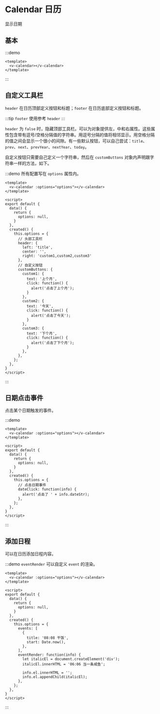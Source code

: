 # Calendar 日历

显示日期

## 基本

:::demo
```vue
<template>
  <v-calendar></v-calendar>
</template>
```
:::

## 自定义工具栏

`header` 在日历顶部定义按钮和标题；`footer` 在日历底部定义按钮和标题。

:::tip
`footer` 使用参考 `header`
:::

`header` 为 `false` 时，隐藏顶部工具栏。可以为对象提供左，中和右属性。这些属性包含带有逗号/空格分隔值的字符串。用逗号分隔的值将相邻显示。用空格分隔的值之间会显示一个很小的间隙。有一些默认按钮，可以自己尝试：`title`、`prev`、`next`、`prevYear`、`nextYear`、`today`。

自定义按钮只需要自己定义一个字符串，然后在 `customButtons` 对象内声明跟字符串一样的方法，如下。

:::demo 所有配置写在 `options` 属性内。
```vue
<template>
  <v-calendar :options="options"></v-calendar>
</template>

<script>
export default {
  data() {
    return {
      options: null,
    }
  },
  created() {
    this.options = {
      // 头部工具栏
      header: {
        left: 'title',
        center: '',
        right: 'custom1,custom2,custom3'
      },
      // 自定义按钮
      customButtons: {
        custom1: {
          text: '上个月',
          click: function() {
            alert('点击了上个月');
          }
        },
        custom2: {
          text: '今天',
          click: function() {
            alert('点击了今天');
          }
        },
        custom3: {
          text: '下个月',
          click: function() {
            alert('点击了下个月');
          }
        },
      },
    };
  },
}
</script>
```
:::

## 日期点击事件

点击某个日期触发的事件。

:::demo
```vue
<template>
  <v-calendar :options="options"></v-calendar>
</template>

<script>
export default {
  data() {
    return {
      options: null,
    }
  },
  created() {
    this.options = {
      // 点击日期事件
      dateClick: function(info) {
        alert('点击了 ' + info.dateStr);
      },
    };
  },
}
</script>
```
:::

## 添加日程

可以在日历添加日程内容。

:::demo `eventRender` 可以自定义 `event` 的渲染。
```vue
<template>
  <v-calendar :options="options"></v-calendar>
</template>

<script>
export default {
  data() {
    return {
      options: null,
    }
  },
  created() {
    this.options = {
      events: [
        {
          title: '08:08 干饭',
          start: Date.now(),
        },
      ],
      eventRender: function(info) {
        let italicEl = document.createElement('div');
        italicEl.innerHTML = '06:06 当一条咸鱼';

        info.el.innerHTML = '';
        info.el.appendChild(italicEl);
      },
    };
  },
}
</script>
```
:::

<style>
.fc-toolbar h2 {
  font-size: 1.75em;
  margin: 0;
  padding-bottom: 0;
  border-bottom: 0;
}
.fc table{
  margin: 0;
  display: table;
  overflow: auto;
}
</style>
